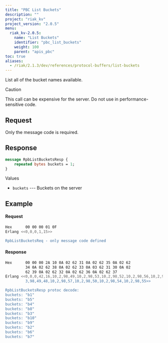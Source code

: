 ```yaml
---
title: "PBC List Buckets"
description: ""
project: "riak_kv"
project_version: "2.0.5"
menu:
  riak_kv-2.0.5:
    name: "List Buckets"
    identifier: "pbc_list_buckets"
    weight: 100
    parent: "apis_pbc"
toc: true
aliases:
  - /riak/2.1.3/dev/references/protocol-buffers/list-buckets
---
```


List all of the bucket names available.

<div class="note">
<div class="title">Caution</div>

This call can be expensive for the server. Do not use in
performance-sensitive code.
</div>


## Request

Only the message code is required.

## Response


```protobuf
message RpbListBucketsResp {
    repeated bytes buckets = 1;
}
```


Values

* `buckets` --- Buckets on the server

## Example

#### Request

```bash
Hex      00 00 00 01 0F
Erlang <<0,0,0,1,15>>

RpbListBucketsReq - only message code defined
```


#### Response

```bash
Hex      00 00 00 2A 10 0A 02 62 31 0A 02 62 35 0A 02 62
         34 0A 02 62 38 0A 02 62 33 0A 03 62 31 30 0A 02
         62 39 0A 02 62 32 0A 02 62 36 0A 02 62 37
Erlang <<0,0,0,42,16,10,2,98,49,10,2,98,53,10,2,98,52,10,2,98,56,10,2,98,51,10,
         3,98,49,48,10,2,98,57,10,2,98,50,10,2,98,54,10,2,98,55>>

RpbListBucketsResp protoc decode:
buckets: "b1"
buckets: "b5"
buckets: "b4"
buckets: "b8"
buckets: "b3"
buckets: "b10"
buckets: "b9"
buckets: "b2"
buckets: "b6"
buckets: "b7"
```
